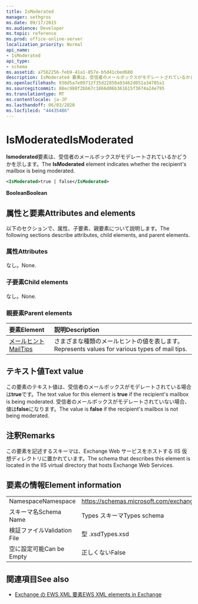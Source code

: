 ```yaml
---
title: IsModerated
manager: sethgros
ms.date: 09/17/2015
ms.audience: Developer
ms.topic: reference
ms.prod: office-online-server
localization_priority: Normal
api_name:
- IsModerated
api_type:
- schema
ms.assetid: a7562256-feb9-41a1-857e-b5d41cbed680
description: IsModerated 要素は、受信者のメールボックスがモデレートされているかどうかを示します。
ms.openlocfilehash: 930d5a7e09712f35d22850a93462d051a34785a1
ms.sourcegitcommit: 88ec988f2bb67c1866d06b361615f3674a24e795
ms.translationtype: MT
ms.contentlocale: ja-JP
ms.lasthandoff: 06/03/2020
ms.locfileid: "44435486"
---
```

# <a name="ismoderated"></a><span data-ttu-id="57162-103">IsModerated</span><span class="sxs-lookup"><span data-stu-id="57162-103">IsModerated</span></span>

<span data-ttu-id="57162-104">**Ismoderated**要素は、受信者のメールボックスがモデレートされているかどうかを示します。</span><span class="sxs-lookup"><span data-stu-id="57162-104">The **IsModerated** element indicates whether the recipient's mailbox is being moderated.</span></span> 
  
```XML
<IsModerated>true | false</IsModerated>
```

 <span data-ttu-id="57162-105">**Boolean**</span><span class="sxs-lookup"><span data-stu-id="57162-105">**Boolean**</span></span>
## <a name="attributes-and-elements"></a><span data-ttu-id="57162-106">属性と要素</span><span class="sxs-lookup"><span data-stu-id="57162-106">Attributes and elements</span></span>

<span data-ttu-id="57162-107">以下のセクションで、属性、子要素、親要素について説明します。</span><span class="sxs-lookup"><span data-stu-id="57162-107">The following sections describe attributes, child elements, and parent elements.</span></span>
  
### <a name="attributes"></a><span data-ttu-id="57162-108">属性</span><span class="sxs-lookup"><span data-stu-id="57162-108">Attributes</span></span>

<span data-ttu-id="57162-109">なし。</span><span class="sxs-lookup"><span data-stu-id="57162-109">None.</span></span>
  
### <a name="child-elements"></a><span data-ttu-id="57162-110">子要素</span><span class="sxs-lookup"><span data-stu-id="57162-110">Child elements</span></span>

<span data-ttu-id="57162-111">なし。</span><span class="sxs-lookup"><span data-stu-id="57162-111">None.</span></span>
  
### <a name="parent-elements"></a><span data-ttu-id="57162-112">親要素</span><span class="sxs-lookup"><span data-stu-id="57162-112">Parent elements</span></span>

|<span data-ttu-id="57162-113">**要素**</span><span class="sxs-lookup"><span data-stu-id="57162-113">**Element**</span></span>|<span data-ttu-id="57162-114">**説明**</span><span class="sxs-lookup"><span data-stu-id="57162-114">**Description**</span></span>|
|:-----|:-----|
|[<span data-ttu-id="57162-115">メールヒント</span><span class="sxs-lookup"><span data-stu-id="57162-115">MailTips</span></span>](mailtips.md) <br/> |<span data-ttu-id="57162-116">さまざまな種類のメールヒントの値を表します。</span><span class="sxs-lookup"><span data-stu-id="57162-116">Represents values for various types of mail tips.</span></span>  <br/> |
   
## <a name="text-value"></a><span data-ttu-id="57162-117">テキスト値</span><span class="sxs-lookup"><span data-stu-id="57162-117">Text value</span></span>

<span data-ttu-id="57162-118">この要素のテキスト値は、受信者のメールボックスがモデレートされている場合は**true**です。</span><span class="sxs-lookup"><span data-stu-id="57162-118">The text value for this element is **true** if the recipient's mailbox is being moderated.</span></span> <span data-ttu-id="57162-119">受信者のメールボックスがモデレートされていない場合、値は**false**になります。</span><span class="sxs-lookup"><span data-stu-id="57162-119">The value is **false** if the recipient's mailbox is not being moderated.</span></span> 
  
## <a name="remarks"></a><span data-ttu-id="57162-120">注釈</span><span class="sxs-lookup"><span data-stu-id="57162-120">Remarks</span></span>

<span data-ttu-id="57162-121">この要素を記述するスキーマは、Exchange Web サービスをホストする IIS 仮想ディレクトリに置かれています。</span><span class="sxs-lookup"><span data-stu-id="57162-121">The schema that describes this element is located in the IIS virtual directory that hosts Exchange Web Services.</span></span>
  
## <a name="element-information"></a><span data-ttu-id="57162-122">要素の情報</span><span class="sxs-lookup"><span data-stu-id="57162-122">Element information</span></span>

|||
|:-----|:-----|
|<span data-ttu-id="57162-123">Namespace</span><span class="sxs-lookup"><span data-stu-id="57162-123">Namespace</span></span>  <br/> |https://schemas.microsoft.com/exchange/services/2006/types  <br/> |
|<span data-ttu-id="57162-124">スキーマ名</span><span class="sxs-lookup"><span data-stu-id="57162-124">Schema Name</span></span>  <br/> |<span data-ttu-id="57162-125">Types スキーマ</span><span class="sxs-lookup"><span data-stu-id="57162-125">Types schema</span></span>  <br/> |
|<span data-ttu-id="57162-126">検証ファイル</span><span class="sxs-lookup"><span data-stu-id="57162-126">Validation File</span></span>  <br/> |<span data-ttu-id="57162-127">型 .xsd</span><span class="sxs-lookup"><span data-stu-id="57162-127">Types.xsd</span></span>  <br/> |
|<span data-ttu-id="57162-128">空に設定可能</span><span class="sxs-lookup"><span data-stu-id="57162-128">Can be Empty</span></span>  <br/> |<span data-ttu-id="57162-129">正しくない</span><span class="sxs-lookup"><span data-stu-id="57162-129">False</span></span>  <br/> |
   
## <a name="see-also"></a><span data-ttu-id="57162-130">関連項目</span><span class="sxs-lookup"><span data-stu-id="57162-130">See also</span></span>



- [<span data-ttu-id="57162-131">Exchange の EWS XML 要素</span><span class="sxs-lookup"><span data-stu-id="57162-131">EWS XML elements in Exchange</span></span>](ews-xml-elements-in-exchange.md)

